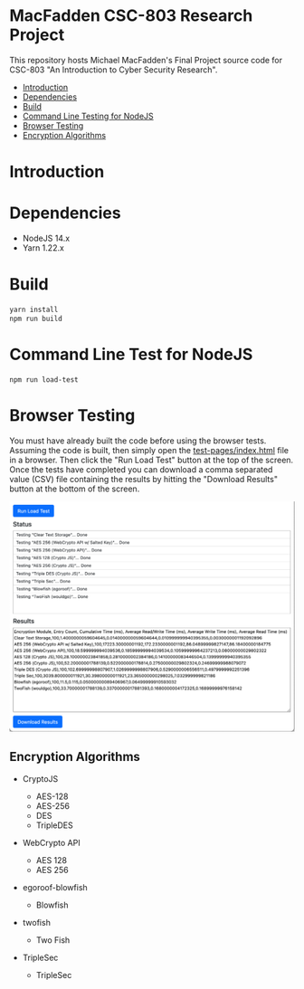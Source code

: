 # MacFadden CSC-803 Research Project
This repository hosts Michael MacFadden's Final Project source code for CSC-803 "An Introduction to Cyber Security Research".

* [Introduction](#introduction)
* [Dependencies](#dependencies)
* [Build](#build)
* [Command Line Testing for NodeJS](#command-line-test-for-nodejs)
* [Browser Testing](#browser-testing)
* [Encryption Algorithms](#encryption-algorithms)

# Introduction

# Dependencies
  * NodeJS 14.x
  * Yarn 1.22.x

# Build

```shell
yarn install
npm run build
```

# Command Line Test for NodeJS
```
npm run load-test
```

# Browser Testing
You must have already built the code before using the browser tests. Assuming the code is built, then simply open the [test-pages/index.html](test-pages/index.html) file in a browser.  Then click the "Run Load Test" button at the top of the screen. Once the tests have completed you can download a comma separated value (CSV) file containing the results by hitting the "Download Results" button at the bottom of the screen.

![](assets/scree-shot.png)

## Encryption Algorithms

* CryptoJS
  * AES-128
  * AES-256
  * DES
  * TripleDES

* WebCrypto API
    * AES 128
    * AES 256
    
* egoroof-blowfish
  * Blowfish

* twofish
  * Two Fish

* TripleSec
    * TripleSec
